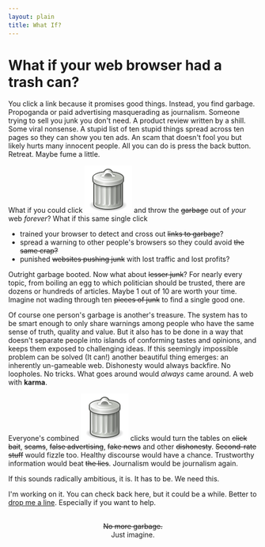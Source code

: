 ```yaml
---
layout: plain
title: What If?
---
```




# What if your web browser had a trash can?

You click a link because it promises good things. Instead, you find garbage. Propoganda or paid advertising masquerading as journalism. Someone trying to sell you junk you don't need. A product review written by a shill. Some viral nonsense. A stupid list of ten stupid things spread across ten pages so they can show you ten ads. An scam that doesn't fool you but likely hurts many innocent people. All you can do is press the back button. Retreat. Maybe fume a little.

What if you could click <span class="garbage-can">![a trash can](./images/garbage-can.svg)</span> and throw the <del>garbage</del> out of *your* web *forever*? What if this same single click

- trained your browser to detect and cross out <del>links to garbage</del>?
- spread a warning to other people's browsers so they could avoid <del>the same crap<del>?
- punished <del>websites pushing junk</del> with lost traffic and lost profits?

Outright garbage booted. Now what about <del>lesser junk</del>? For nearly every topic, from boiling an egg to which politician should be trusted, there are dozens or hundreds of articles. Maybe 1 out of 10 are worth your time. Imagine not wading through ten <del>pieces of junk</del> to find a single good one.

Of course one person's garbage is another's treasure. The system has to be smart enough to only share warnings among people who have the same sense of truth, quality and value. But it also has to be done in a way that doesn't separate people into islands of conforming tastes and opinions, and keeps them exposed to challenging ideas. If this seemingly impossible problem can be solved (It can!) another beautiful thing emerges: an inherently un-gameable web. Dishonesty would always backfire. No loopholes. No tricks. What goes around would *always* came around. A web with **karma**. 

Everyone's combined <span class="garbage-can">![a trash can](./images/garbage-can.svg)</span> clicks would turn the tables on <del>click bait</del>, <del>scams</del>, <del>false advertising</del>, <del>fake news</del>  and other <del>dishonesty</del>.  <del>Second-rate stuff</del> would fizzle too. Healthy discourse would have a chance. Trustworthy information would beat <del>the lies</del>. Journalism would be journalism again. 

If this sounds radically ambitious, it is. It has to be. We need this. 

I'm working on it. You can check back here, but it could be a while. Better to [drop me a line](mailto:whatif@commonkarma.org). Especially if you want to help.

<br>

<center><del>No more garbage.</del></center>

<center>Just imagine. </center>


